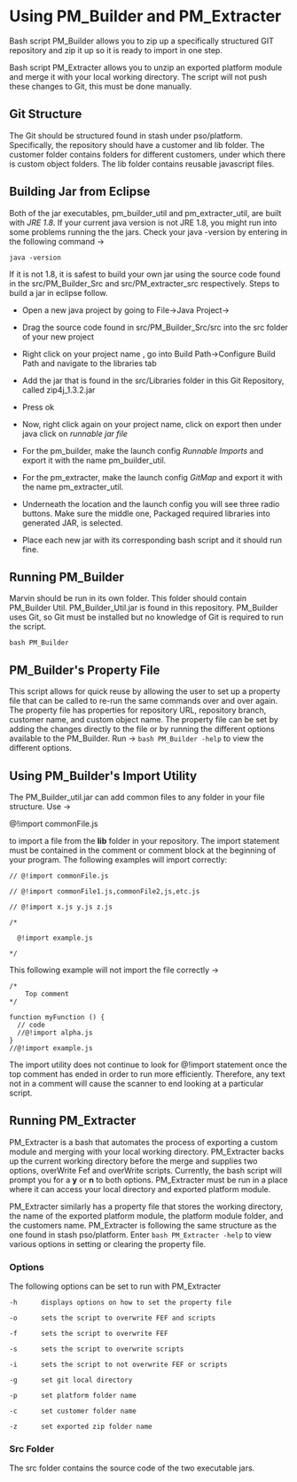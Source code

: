 Using PM_Builder and PM_Extracter
============

Bash script PM_Builder allows you to zip up a specifically structured GIT
repository and zip it up so it is ready to import in one step.

Bash script PM_Extracter allows you to unzip an exported platform module
and merge it with your local working directory. The script will not push these
changes to Git, this must be done manually. 

## Git Structure

The Git should be structured found in stash under pso/platform. Specifically,
the repository should have a customer and lib folder. The customer folder 
contains folders for different customers, under which there is custom object
folders. The lib folder contains reusable javascript files. 

## Building Jar from Eclipse

Both of the jar executables, pm_builder_util and pm_extracter_util, are built
with *JRE 1.8*. If your current java version is not JRE 1.8, you might run into
some problems running the the jars. Check your java -version by entering in
the following command ->

`java -version` 

If it is not 1.8, it is safest to build your own jar using the source code found
in the src/PM_Builder_Src and src/PM_extracter_src respectively. Steps to build
a jar in eclipse follow.

* Open a new java project by going to File->Java Project->

* Drag the source code found in src/PM_Builder_Src/src into the src folder of your new project

* Right click on your project name , go into Build Path->Configure Build Path and navigate to
the libraries tab

* Add the jar that is found in the src/Libraries folder in this Git Repository, called zip4j_1.3.2.jar

* Press ok

* Now, right click again on your project name, click on export then under java click on *runnable jar file*

* For the pm_builder, make the launch config *Runnable Imports* and export it with the name pm_builder_util.

* For the pm_extracter, make the launch config *GitMap* and export it with the name pm_extracter_util.

* Underneath the location and the launch config you will see three radio buttons. Make sure the middle one, Packaged
required libraries into generated JAR, is selected.

* Place each new jar with its corresponding bash script and it should run fine. 

## Running PM_Builder 

Marvin should be run in its own folder. This folder should contain PM_Builder Util.
PM_Builder_Util.jar is found in this repository. PM_Builder uses Git, so Git must be
installed but no knowledge of Git is required to run the script.

`bash PM_Builder `

## PM_Builder's Property File

This script allows for quick reuse by allowing the user to set up a property
file that can be called to re-run the same commands over and over again.
The property file has properties for repository URL, repository branch,
customer name, and custom object name. The property file can be set
by adding the changes directly to the file or by running the different
options available to the PM_Builder. Run -> `bash PM_Builder -help` to view the 
different options.

## Using PM_Builder's Import Utility

The PM_Builder_util.jar can add common files to any folder in your file structure. Use ->

@!import commonFile.js

to import a file from the **lib** folder in your repository. The import
statement must be contained in the comment or comment block at the beginning
of your program. The following examples will import correctly:

`// @!import commonFile.js`

`// @!import commonFile1.js,commonFile2,js,etc.js`

`// @!import x.js y.js z.js`

```
/*

  @!import example.js
  
*/
```

This following example will not import the file correctly ->

``` 
/*
    Top comment 
*/

function myFunction () {
  // code
  //@!import alpha.js
}
//@!import example.js
```

The import utility does not continue to look for @!import statement
once the top comment has ended in order to run more efficiently. Therefore,
any text not in a comment will cause the scanner to end looking at a 
particular script. 

## Running PM_Extracter

PM_Extracter is a bash that automates the process of exporting a custom module
and merging with your local working directory. PM_Extracter backs up the current
working directory before the merge and supplies two options, overWrite Fef and 
overWrite scripts. Currently, the bash script will prompt you for a **y** or **n** 
to both options. PM_Extracter must be run in a place where it can access your
local directory and exported platform module.

PM_Extracter similarly has a property file that stores the working directory, the
name of the exported platform module, the platform module folder, and the customers
name. PM_Extracter is following the same structure as the one found in stash pso/platform.
Enter `bash PM_Extracter -help` to view various options in setting or clearing the property
file. 

### Options 

The following options can be set to run with PM_Extracter

```
-h		displays options on how to set the property file

-o		sets the script to overwrite FEF and scripts

-f		sets the script to overwrite FEF

-s		sets the script to overwrite scripts

-i 		sets the script to not overwrite FEF or scripts 

-g		set git local directory

-p      set platform folder name

-c      set customer folder name 

-z      set exported zip folder name 

```

### Src Folder

The src folder contains the source code of the two executable jars.

